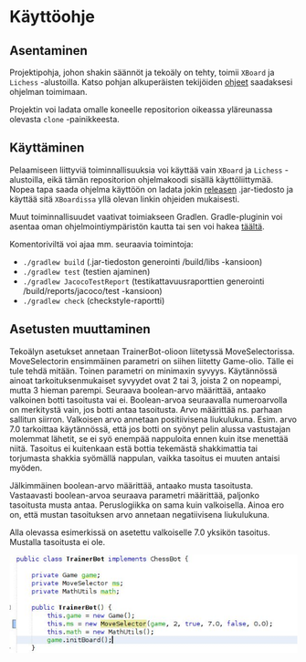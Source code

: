 # Käyttöohje

## Asentaminen

Projektipohja, johon shakin säännöt ja tekoäly on tehty, toimii `XBoard` ja `Lichess` -alustoilla. Katso pohjan alkuperäisten tekijöiden [ohjeet](https://github.com/jp-tulijoki/Lastenshakki/blob/master/documentation/templateDocuments/Beginners_guide.md)
saadaksesi ohjelman toimimaan.

Projektin voi ladata omalle koneelle repositorion oikeassa yläreunassa olevasta `clone` -painikkeesta.

## Käyttäminen

Pelaamiseen liittyviä toiminnallisuuksia voi käyttää vain `XBoard` ja `Lichess` -alustoilla, eikä tämän repositorion ohjelmakoodi sisällä käyttöliittymää. Nopea tapa saada ohjelma käyttöön on ladata jokin [releasen](https://github.com/jp-tulijoki/Lastenshakki/releases) .jar-tiedosto ja käyttää sitä `XBoardissa` yllä olevan linkin ohjeiden mukaisesti.

Muut toiminnallisuudet vaativat toimiakseen Gradlen. Gradle-pluginin voi asentaa oman ohjelmointiympäristön kautta tai sen voi hakea [täältä](https://gradle.org/releases/).

Komentoriviltä voi ajaa mm. seuraavia toimintoja:
* `./gradlew build` (.jar-tiedoston generointi /build/libs -kansioon)
* `./gradlew test` (testien ajaminen)
* `./gradlew JacocoTestReport` (testikattavuusraporttien generointi /build/reports/jacoco/test -kansioon)
* `./gradlew check` (checkstyle-raportti)

## Asetusten muuttaminen

Tekoälyn asetukset annetaan TrainerBot-olioon liitetyssä MoveSelectorissa. MoveSelectorin ensimmäinen parametri on siihen liitetty Game-olio. Tälle ei tule tehdä 
mitään. Toinen parametri on minimaxin syvyys. Käytännössä ainoat tarkoituksenmukaiset syvyydet ovat 2 tai 3, joista 2 on nopeampi, mutta 3 hieman parempi. Seuraava 
boolean-arvo määrittää, antaako valkoinen botti tasoitusta vai ei. Boolean-arvoa seuraavalla numeroarvolla on merkitystä vain, jos botti antaa tasoitusta. Arvo 
määrittää ns. parhaan sallitun siirron. Valkoisen arvo annetaan positiivisena liukulukuna. Esim. arvo 7.0 tarkoittaa käytännössä, että jos botti on syönyt pelin
alussa vastustajan molemmat lähetit, se ei syö enempää nappuloita ennen kuin itse menettää niitä. Tasoitus ei kuitenkaan estä bottia tekemästä shakkimattia tai 
torjumasta shakkia syömällä nappulan, vaikka tasoitus ei muuten antaisi myöden.

Jälkimmäinen boolean-arvo määrittää, antaako musta tasoitusta. Vastaavasti boolean-arvoa seuraava parametri määrittää, paljonko tasoitusta musta antaa. Peruslogiikka on sama kuin valkoisella. Ainoa ero on, että mustan tasoituksen arvo annetaan negatiivisena liukulukuna.

Alla olevassa esimerkissä on asetettu valkoiselle 7.0 yksikön tasoitus. Mustalla tasoitusta ei ole.

![tasoitus](https://github.com/jp-tulijoki/Lastenshakki/blob/master/documentation/pics/setHandicap.jpg)

